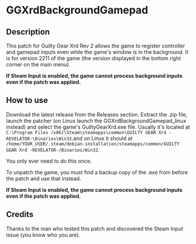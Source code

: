 # GGXrdBackgroundGamepad

## Description

This patch for Guilty Gear Xrd Rev 2 allows the game to register controller and gamepad inputs even while the game's window is in the background. It is for version 2211 of the game (the version displayed in the bottom right corner on the main menu).

**If Steam Input is enabled, the game cannot process background inputs even if the patch was applied.**

## How to use

Download the latest release from the Releases section. Extract the .zip file, launch the patcher (on Linux launch the GGXrdBackgroundGamepad_linux instead) and select the game's GuiltyGearXrd.exe file. Usually it's located at `C:\Program Files (x86)\Steam\steamapps\common\GUILTY GEAR Xrd -REVELATOR-\Binaries\Win32`.and on Linux it should at `/home/YOUR_USER/.steam/debian-installation/steamapps/common/GUILTY GEAR Xrd -REVELATOR-/Binaries/Win32`.

You only ever need to do this once.

To unpatch the game, you must find a backup copy of the .exe from before the patch and use that instead.

**If Steam Input is enabled, the game cannot process background inputs even if the patch was applied.**

## Credits

Thanks to the man who tested this patch and discovered the Steam Input issue (you know who you are).
